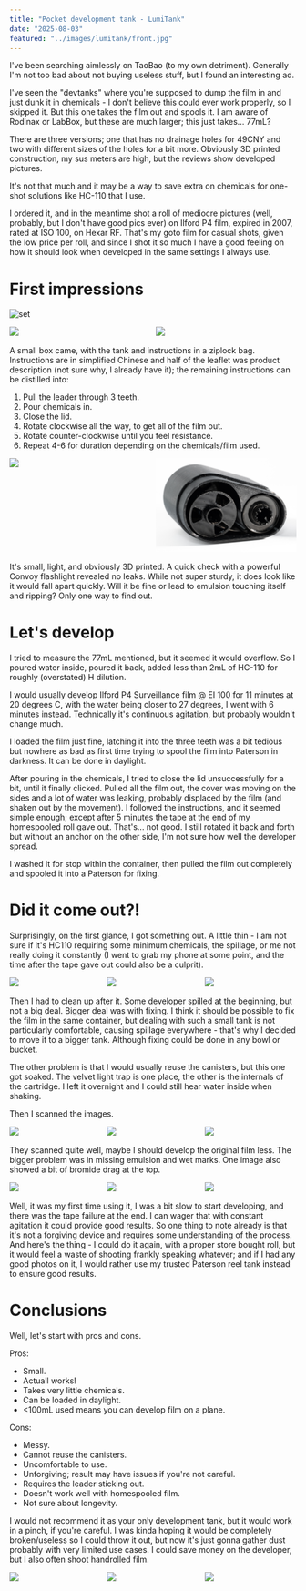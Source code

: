 ```yaml
---
title: "Pocket development tank - LumiTank"
date: "2025-08-03"
featured: "../images/lumitank/front.jpg"
---
```


I've been searching aimlessly on TaoBao (to my own detriment). Generally I'm not too bad about not buying useless stuff, but I found an interesting ad.

I've seen the "devtanks" where you're supposed to dump the film in and just dunk it in chemicals - I don't believe this could ever work properly, so I skipped it. But this one takes the film out and spools it. I am aware of Rodinax or LabBox, but these are much larger; this just takes... 77mL?

There are three versions; one that has no drainage holes for 49CNY and two with different sizes of the holes for a bit more. Obviously 3D printed construction, my sus meters are high, but the reviews show developed pictures.

It's not that much and it may be a way to save extra on chemicals for one-shot solutions like HC-110 that I use.

I ordered it, and in the meantime shot a roll of mediocre pictures (well, probably, but I don't have good pics ever) on Ilford P4 film, expired in 2007, rated at ISO 100, on Hexar RF. That's my goto film for casual shots, given the low price per roll, and since I shot it so much I have a good feeling on how it should look when developed in the same settings I always use.

# First impressions

![set](../images/lumitank/set.jpg)

<div style="display:flex">
     <div style="flex:1;">
          <img src="../images/lumitank/teeth.jpg"/>
     </div>
    <div style="flex:1;padding-left:10px;">
          <img src="../images/lumitank/inside_empty.jpg"/>
     </div>
</div>

A small box came, with the tank and instructions in a ziplock bag. Instructions are in simplified Chinese and half of the leaflet was product description (not sure why, I already have it); the remaining instructions can be distilled into:

1. Pull the leader through 3 teeth.
2. Pour chemicals in.
3. Close the lid.
4. Rotate clockwise all the way, to get all of the film out.
5. Rotate counter-clockwise until you feel resistance.
6. Repeat 4-6 for duration depending on the chemicals/film used.

<div style="display:flex">
     <div style="flex:1;">
          <img src="../images/lumitank/loaded_outside.jpg"/>
     </div>
    <div style="flex:1;padding-left:10px;">
          <img src="../images/lumitank/loaded.jpg"/>
     </div>
</div>

It's small, light, and obviously 3D printed. A quick check with a powerful Convoy flashlight revealed no leaks. While not super sturdy, it does look like it would fall apart quickly. Will it be fine or lead to emulsion touching itself and ripping? Only one way to find out.

# Let's develop

I tried to measure the 77mL mentioned, but it seemed it would overflow. So I poured water inside, poured it back, added less than 2mL of HC-110 for roughly (overstated) H dilution.

I would usually develop Ilford P4 Surveillance film @ EI 100 for 11 minutes at 20 degrees C, with the water being closer to 27 degrees, I went with 6 minutes instead. Technically it's continuous agitation, but probably wouldn't change much.

I loaded the film just fine, latching it into the three teeth was a bit tedious but nowhere as bad as first time trying to spool the film into Paterson in darkness. It can be done in daylight.

After pouring in the chemicals, I tried to close the lid unsuccessfully for a bit, until it finally clicked. Pulled all the film out, the cover was moving on the sides and a lot of water was leaking, probably displaced by the film (and shaken out by the movement). I followed the instructions, and it seemed simple enough; except after 5 minutes the tape at the end of my homespooled roll gave out. That's... not good. I still rotated it back and forth but without an anchor on the other side, I'm not sure how well the developer spread.

I washed it for stop within the container, then pulled the film out completely and spooled it into a Paterson for fixing.

# Did it come out?!

Surprisingly, on the first glance, I got something out. A little thin - I am not sure if it's HC110 requiring some minimum chemicals, the spillage, or me not really doing it constantly (I went to grab my phone at some point, and the time after the tape gave out could also be a culprit).

<div style="display:flex">
     <div style="flex:1;">
          <img src="../images/lumitank/samples/bird.jpg"/>
     </div>
    <div style="flex:1;padding-left:10px;">
         <img src="../images/lumitank/samples/ferry.jpg"/>
     </div>
    <div style="flex:1;padding-left:10px;">
         <img src="../images/lumitank/samples/reflection.jpg"/>
     </div>
</div>

Then I had to clean up after it. Some developer spilled at the beginning, but not a big deal. Bigger deal was with fixing. I think it should be possible to fix the film in the same container, but dealing with such a small tank is not particularly comfortable, causing spillage everywhere - that's why I decided to move it to a bigger tank. Although fixing could be done in any bowl or bucket.

The other problem is that I would usually reuse the canisters, but this one got soaked. The velvet light trap is one place, the other is the internals of the cartridge. I left it overnight and I could still hear water inside when shaking.

Then I scanned the images.

<div style="display:flex">
     <div style="flex:1;">
          <img src="../images/lumitank/samples/ships.jpg"/>
     </div>
    <div style="flex:1;padding-left:10px;">
         <img src="../images/lumitank/samples/ships2.jpg"/>
     </div>
    <div style="flex:1;padding-left:10px;">
         <img src="../images/lumitank/samples/leaving.jpg"/>
     </div>
</div>

They scanned quite well, maybe I should develop the original film less. The bigger problem was in missing emulsion and wet marks. One image also showed a bit of bromide drag at the top.

<div style="display:flex">
     <div style="flex:1;">
          <img src="../images/lumitank/samples/cat.jpg"/>
     </div>
    <div style="flex:1;padding-left:10px;">
         <img src="../images/lumitank/samples/closeup.jpg"/>
     </div>
    <div style="flex:1;padding-left:10px;">
         <img src="../images/lumitank/samples/clown.jpg"/>
     </div>
</div>

Well, it was my first time using it, I was a bit slow to start developing, and there was the tape failure at the end. I can wager that with constant agitation it could provide good results. So one thing to note already is that it's not a forgiving device and requires some understanding of the process. And here's the thing - I could do it again, with a proper store bought roll, but it would feel a waste of shooting frankly speaking whatever; and if I had any good photos on it, I would rather use my trusted Paterson reel tank instead to ensure good results. 

# Conclusions

Well, let's start with pros and cons.

Pros:

+ Small.
+ Actuall works!
+ Takes very little chemicals.
+ Can be loaded in daylight.
+ <100mL used means you can develop film on a plane.

Cons:

- Messy.
- Cannot reuse the canisters.
- Uncomfortable to use.
- Unforgiving; result may have issues if you're not careful.
- Requires the leader sticking out.
- Doesn't work well with homespooled film.
- Not sure about longevity.
 
I would not recommend it as your only development tank, but it would work in a pinch, if you're careful. I was kinda hoping it would be completely broken/useless so I could throw it out, but now it's just gonna gather dust probably with very limited use cases. I could save money on the developer, but I also often shoot handrolled film.

<div style="display:flex">
     <div style="flex:1;">
          <img src="../images/lumitank/samples/koloratunkowe.jpg"/>
     </div>
    <div style="flex:1;padding-left:10px;">
         <img src="../images/lumitank/samples/phone.jpg"/>
     </div>
    <div style="flex:1;padding-left:10px;">
         <img src="../images/lumitank/samples/number.jpg"/>
     </div>
</div>